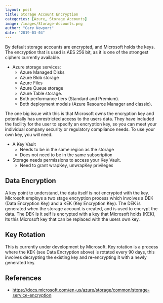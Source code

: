 ```yaml
---
layout: post
title: Storage Account Encryption
categories: [Azure, Storage Accounts]
image: /images/Storage-Accounts.png
author: "Gary Newport"
date: "2019-03-04"
---
```


By default storage accounts are encrypted, and Microsoft holds the keys.
The encryption that is used is AES 256 bit, as it is one of the strongest ciphers currently available.

* Azure storage services:
  * Azure Managed Disks
  * Azure Blob storage
  * Azure Files
  * Azure Queue storage
  * Azure Table storage. 
  * Both performance tiers (Standard and Premium). 
  * Both deployment models (Azure Resource Manager and classic).

The one big issue with this is that Microsoft owns the encryption key and potentially has unrestricted access to the users data.
They have included the facility for the user to specify an encryption key, so you can meet your individual company security or regulatory compliance needs.
To use your own key, you will need.
* A Key Vault 
  * Needs to be in the same region as the storage
  * Does not need to be in the same subscription
* Storage needs permissions to access your Key Vault.
    * Need to grant wrapKey, unwrapKey privileges

## Data Encryption
A key point to understand, the data itself is not encrypted with the key. Microsoft employs a two stage encryption process which involves a DEK (Data Encryption Key) and a KEK (Key Encryption Key). 
The DEK is generated when the storage account is created, and is used to encrypt the data. The DEK is it self is encrypted with a key that Microsoft holds (KEK), Its this Microsoft key that can be replaced with the users own key. 

## Key Rotation
 This is currently under development by Microsoft.
 Key rotation is a process where the KEK (see Data Encryption above) is rotated every 90 days, this involves decrypting the existing key and re-encrypting it with a newly generated key. 

## References
* https://docs.microsoft.com/en-us/azure/storage/common/storage-service-encryption

